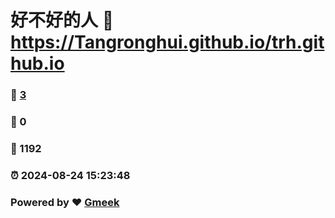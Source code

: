 # 好不好的人 :link: https://Tangronghui.github.io/trh.github.io 
### :page_facing_up: [3](https://Tangronghui.github.io/trh.github.io/tag.html) 
### :speech_balloon: 0 
### :hibiscus: 1192 
### :alarm_clock: 2024-08-24 15:23:48 
### Powered by :heart: [Gmeek](https://github.com/Meekdai/Gmeek)
